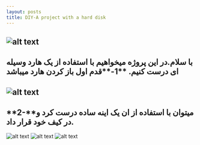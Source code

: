 ```yaml
---
layout: posts
title: DIY-A project with a hard disk
---
```

![alt text](http://uupload.ir/files/mgns_k2.jpg)
---
با سلام.در این پروژه میخواهیم با استفاده از یک هارد وسیله ای درست کنیم.
**1-**قدم اول باز کردن هارد میباشد
---
![alt text](http://uupload.ir/files/xgov_10.jpg)
---
**2-**میتوان با استفاده از ان یک اینه ساده درست کرد و در کیف خود قرار داد.
---
![alt text](http://uupload.ir/files/oit5_14.jpg)
![alt text](http://uupload.ir/files/vckb_15.jpg)
![alt text](http://uupload.ir/files/6xas_16.jpg)